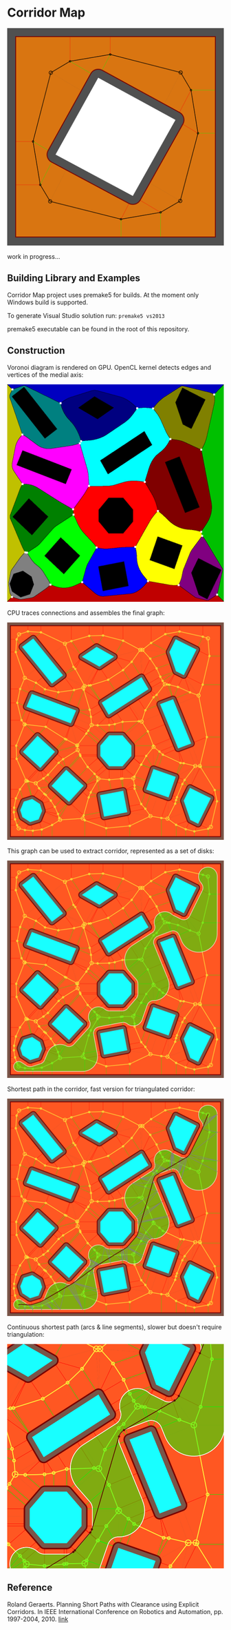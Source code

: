 Corridor Map
============
![square](/example/square.png?raw=true)

work in progress...

## Building Library and Examples

Corridor Map project uses premake5 for builds. At the moment only Windows build is supported.

To generate Visual Studio solution run: ```premake5 vs2013```

premake5 executable can be found in the root of this repository.

## Construction
Voronoi diagram is rendered on GPU.
OpenCL kernel detects edges and vertices of the medial axis:

![polygons voronoi](/example/polys_1_voronoi.png?raw=true)

CPU traces connections and assembles the final graph:

![polygons map](/example/polys_1.png?raw=true)

This graph can be used to extract corridor, represented as a set of disks:

![polygons corridor](/example/polys_1_corridor.png?raw=true)

Shortest path in the corridor, fast version for triangulated corridor:

![polygons path](/example/polys_1_path.png?raw=true)

Continuous shortest path (arcs & line segments), slower but doesn't require triangulation:

![polygons path continuous](/example/polys_1_continuous_path.png)

## Reference
Roland Geraerts. Planning Short Paths with Clearance using Explicit Corridors.
In IEEE International Conference on Robotics and Automation, pp. 1997-2004, 2010.
[link](http://www.staff.science.uu.nl/~gerae101/motion_planning/ecm.html)
